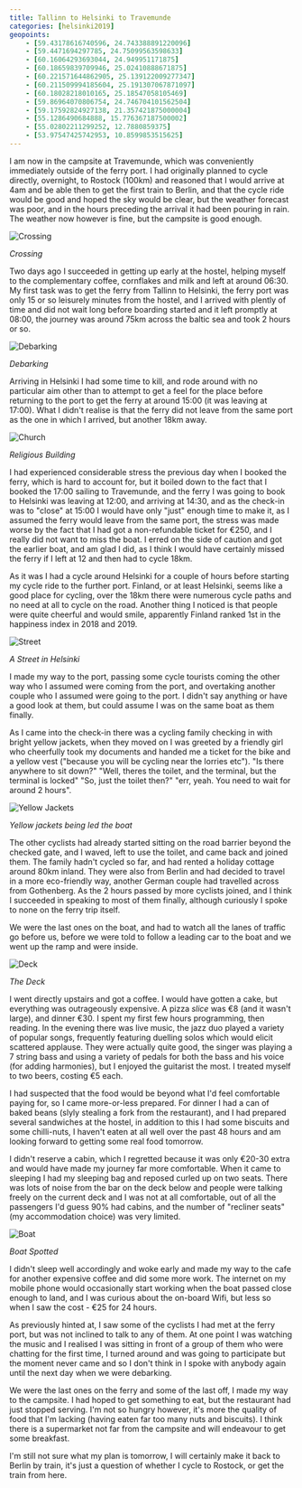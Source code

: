 ```yaml
--- 
title: Tallinn to Helsinki to Travemunde
categories: [helsinki2019]
geopoints:
    - [59.43178616740596, 24.743388891220096]
    - [59.4471694297785, 24.75099563598633]
    - [60.16064293693044, 24.949951171875]
    - [60.18659839709946, 25.02410888671875]
    - [60.221571644862905, 25.139122009277347]
    - [60.211509994185604, 25.191307067871097]
    - [60.18028218010165, 25.18547058105469]
    - [59.86964070806754, 24.746704101562504]
    - [59.17592824927138, 21.357421875000004]
    - [55.1286490684888, 15.776367187500002]
    - [55.02802211299252, 12.7880859375]
    - [53.97547425742953, 10.8599853515625]
---
```


I am now in the campsite at Travemunde, which was conveniently immediately
outside of the ferry port. I had originally planned to cycle directly,
overnight, to Rostock (100km) and reasoned that I would arrive at 4am and be
able then to get the first train to Berlin, and that the cycle ride would be
good and hoped the sky would be clear, but the weather forecast was poor, and
in the hours preceding the arrival it had been pouring in rain. The weather
now however is fine, but the campsite is good enough.

![Crossing](/images/tallinn/2019-07-30/1.JPG)

*Crossing*

Two days ago I succeeded in getting up early at the hostel, helping myself to
the complementary coffee, cornflakes and milk and left at around 06:30. My
first task was to get the ferry from Tallinn to Helsinki, the ferry port was
only 15 or so leisurely minutes from the hostel, and I arrived with plently of
time and did not wait long before boarding started and it left promptly at
08:00, the journey was around 75km across the baltic sea and took 2 hours or
so.

![Debarking](/images/tallinn/2019-07-30/2.JPG)

*Debarking*

Arriving in Helsinki I had some time to kill, and rode around with no
particular aim other than to attempt to get a feel for the place before
returning to the port to get the ferry at around 15:00 (it was leaving at
17:00). What I didn't realise is that the ferry did not leave from the same
port as the one in which I arrived, but another 18km away.

![Church](/images/tallinn/2019-07-30/4.JPG)

*Religious Building*

I had experienced considerable stress the previous day when I booked the
ferry, which is hard to account for, but it boiled down to the fact that I
booked the 17:00 sailing to Travemunde, and the ferry I was going to book to
Helsinki was leaving at 12:00, and arriving at 14:30, and as the check-in
was to "close" at 15:00 I would have only "just" enough time to make it, as I
assumed the ferry would leave from the same port, the stress was made worse by
the fact that I had got a non-refundable ticket for €250, and I really did not
want to miss the boat. I erred on the side of caution and got the earlier
boat, and am glad I did, as I think I would have certainly missed the ferry if
I left at 12 and then had to cycle 18km.

As it was I had a cycle around Helsinki for a couple of hours before starting
my cycle ride to the further port. Finland, or at least Helsinki, seems like a
good place for cycling, over the 18km there were numerous cycle paths and no
need at all to cycle on the road. Another thing I noticed is that people were
quite cheerful and would smile, apparently Finland ranked 1st in the happiness
index in 2018 and 2019.

![Street](/images/tallinn/2019-07-30/5.JPG)

*A Street in Helsinki*

I made my way to the port, passing some cycle tourists coming the other way
who I assumed were coming from the port, and overtaking another couple who I
assumed were going to the port. I didn't say anything or have a good look at
them, but could assume I was on the same boat as them finally.

As I came into the check-in there was a cycling family checking in with bright
yellow jackets, when they moved on I was greeted by a friendly girl who
cheerfully took my documents and handed me a ticket for the bike and a yellow
vest ("because you will be cycling near the lorries etc"). "Is there anywhere
to sit down?" "Well, theres the toilet, and the terminal, but the terminal is
locked" "So, just the toilet then?" "err, yeah. You need to wait for around 2
hours".

![Yellow Jackets](/images/tallinn/2019-07-30/4-5.JPG)

*Yellow jackets being led the boat*

The other cyclists had already started sitting on the road barrier beyond the
checked gate, and I waved, left to use the toilet, and came back and joined
them. The family hadn't cycled so far, and had rented a holiday cottage around
80km inland. They were also from Berlin and had decided to travel in a more
eco-friendly way, another German couple had travelled across from Gothenberg.
As the 2 hours passed by more cyclists joined, and I think I succeeded in
speaking to most of them finally, although curiously I spoke to none on the
ferry trip itself.

We were the last ones on the boat, and had to watch all the lanes of traffic
go before us, before we were told to follow a leading car to the boat and we
went up the ramp and were inside.

![Deck](/images/tallinn/2019-07-30/7.JPG)

*The Deck*

I went directly upstairs and got a coffee. I would have gotten a cake, but
everything was outrageously expensive. A pizza _slice_ was €8 (and it wasn't
large), and dinner €30. I spent my first few hours programming, then reading.
In the evening there was live music, the jazz duo played a variety of popular
songs, frequently featuring duelling solos which would elicit scattered
applause. They were actually quite good, the singer was playing a 7 string
bass and using a variety of pedals for both the bass and his voice (for adding
harmonies), but I enjoyed the guitarist the most. I treated myself to two
beers, costing €5 each.

I had suspected that the food would be beyond what I'd feel comfortable paying
for, so I came more-or-less prepared. For dinner I had a can of baked beans
(slyly stealing a fork from the restaurant), and I had prepared several
sandwiches at the hostel, in addition to this I had some biscuits and some
chilli-nuts, I haven't eaten at all well over the past 48 hours and am looking
forward to getting some real food tomorrow.

I didn't reserve a cabin, which I regretted because it was only €20-30 extra
and would have made my journey far more comfortable. When it came to sleeping
I had my sleeping bag and reposed curled up on two seats. There was lots of
noise from the bar on the deck below and people were talking freely on the
current deck and I was not at all comfortable, out of all the passengers I'd
guess 90% had cabins, and the number of "recliner seats" (my accommodation
choice) was very limited.

![Boat](/images/tallinn/2019-07-30/8.JPG)

*Boat Spotted*

I didn't sleep well accordingly and woke early and made my way to the cafe for
another expensive coffee and did some more work. The internet on my mobile
phone would occasionally start working when the boat passed close enough to
land, and I was curious about the on-board Wifi, but less so when I saw the
cost - €25 for 24 hours.

As previously hinted at, I saw some of the cyclists I had met at the ferry
port, but was not inclined to talk to any of them. At one point I was watching
the music and I realised I was sitting in front of a group of them who were
chatting for the first time, I turned around and was going to participate but
the moment never came and so I don't think in I spoke with anybody again until
the next day when we were debarking.

We were the last ones on the ferry and some of the last off, I made my way to
the campsite. I had hoped to get something to eat, but the restaurant had just
stopped serving. I'm not so hungry however, it's more the quality of food
that I'm lacking (having eaten far too many nuts and biscuits). I think there
is a supermarket not far from the campsite and will endeavour to get some
breakfast.

I'm still not sure what my plan is tomorrow, I will certainly make it back to
Berlin by train, it's just a question of whether I cycle to Rostock, or get
the train from here.
